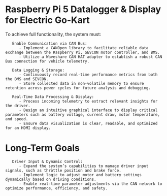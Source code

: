 # Raspberry Pi 5 Datalogger & Display for Electric Go-Kart

To achieve full functionality, the system must:

	   Enable Communication via CAN Bus:
	      - Implement a CANOpen library to facilitate reliable data exchange between the Raspberry Pi, SEVCON motor controller, and BMS.
	      - Utilize a Waveshare CAN HAT adapter to establish a robust CAN Bus connection for vehicle telemetry.

	   Data Logging & Storage:
	      - Continuously record real-time performance metrics from both the BMS and SEVCON.
	      - Store collected data in non-volatile memory to ensure retention across power cycles for future analysis and debugging.

	   Real-Time Data Processing & Display:
	      - Process incoming telemetry to extract relevant insights for the driver.
	      - Design an intuitive graphical interface to display critical parameters such as battery voltage, current draw, motor temperature, and speed.
	      - Ensure data visualization is clear, readable, and optimized for an HDMI display.

# Long-Term Goals

	   Driver Input & Dynamic Control:
	      - Expand the system’s capabilities to manage driver input signals, such as throttle position and brake force.
	      - Implement logic to adjust motor and battery settings dynamically based on driving conditions.
	      - Enable real-time parameter adjustments via the CAN network to optimize performance, efficiency, and safety.
